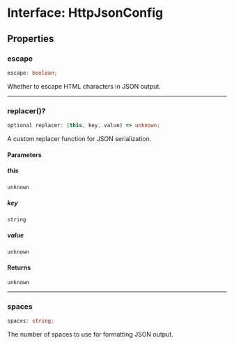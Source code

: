 # Interface: HttpJsonConfig

## Properties

### escape

```ts
escape: boolean;
```

Whether to escape HTML characters in JSON output.

***

### replacer()?

```ts
optional replacer: (this, key, value) => unknown;
```

A custom replacer function for JSON serialization.

#### Parameters

##### this

`unknown`

##### key

`string`

##### value

`unknown`

#### Returns

`unknown`

***

### spaces

```ts
spaces: string;
```

The number of spaces to use for formatting JSON output.
